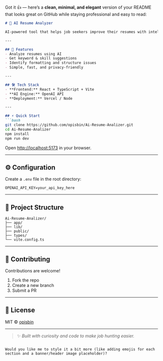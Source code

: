 Got it 👍 — here’s a **clean, minimal, and elegant** version of your README that looks great on GitHub while staying professional and easy to read:

````markdown
# 🧠 AI Resume Analyzer

AI-powered tool that helps job seekers improve their resumes with intelligent insights and keyword analysis.

---

## 🚀 Features
- Analyze resumes using AI  
- Get keyword & skill suggestions  
- Identify formatting and structure issues  
- Simple, fast, and privacy-friendly  

---

## 🛠️ Tech Stack
- **Frontend:** React + TypeScript + Vite  
- **AI Engine:** OpenAI API  
- **Deployment:** Vercel / Node  

---

## ⚡ Quick Start
```bash
git clone https://github.com/opisbin/Ai-Resume-Analizer.git
cd Ai-Resume-Analizer
npm install
npm run dev
````

Open [http://localhost:5173](http://localhost:5173) in your browser.

---

## ⚙️ Configuration

Create a `.env` file in the root directory:

```env
OPENAI_API_KEY=your_api_key_here
```

---

## 📁 Project Structure

```
Ai-Resume-Analizer/
├── app/
├── lib/
├── public/
├── types/
└── vite.config.ts
```

---

## 🤝 Contributing

Contributions are welcome!

1. Fork the repo
2. Create a new branch
3. Submit a PR

---

## 🪪 License

MIT © [opisbin](https://github.com/opisbin)

---

> ✨ *Built with curiosity and code to make job hunting easier.*

```

Would you like me to style it a bit more (like adding emojis for each section and a banner/header image placeholder)?
```
